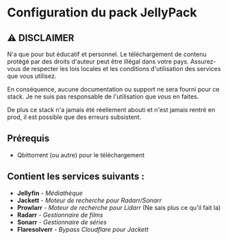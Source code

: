 # Configuration du pack JellyPack

## ⚠️ DISCLAIMER

N'a que pour but éducatif et personnel. Le téléchargement de contenu protégé par des droits d'auteur peut être illégal dans votre pays. Assurez-vous de respecter les lois locales et les conditions d'utilisation des services que vous utilisez.

En conséquence, aucune documentation ou support ne sera fourni pour ce stack. Je ne suis pas responsable de l'utilisation que vous en faites.

De plus ce stack n'a jamais été réellement abouti et n'est jamais rentré en prod, il est possible que des erreurs subsistent.

## Prérequis

- Qbittorrent (ou autre) pour le téléchargement

## Contient les services suivants :

- **Jellyfin** - _Médiathèque_
- **Jackett** - _Moteur de recherche pour Radarr/Sonarr_
- **Prowlarr** - _Moteur de recherche pour Lidarr_ (Ne sais plus ce qu'il fait la)
- **Radarr** - _Gestionnaire de films_
- **Sonarr** - _Gestionnaire de séries_
- **Flaresolverr** - _Bypass Cloudflare pour Jackett_
